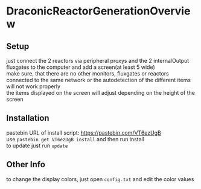 # DraconicReactorGenerationOverview
## Setup
just connect the 2 reactors via peripheral proxys and the 2 internalOutput fluxgates to the computer and add a screen(at least 5 wide)
<br>make sure, that there are no other monitors, fluxgates or reactors connected to the same network or the autodetection of the different items will not work properly
<br>the items displayed on the screen will adjust depending on the height of the screen
## Installation
pastebin URL of install script: https://pastebin.com/VT6ezUgB
<br>use <code>pastebin get VT6ezUgB install</code> and then run install
<br>to update just run <code>update</code>
## Other Info
to change the display colors, just open <code>config.txt</code> and edit the color values
